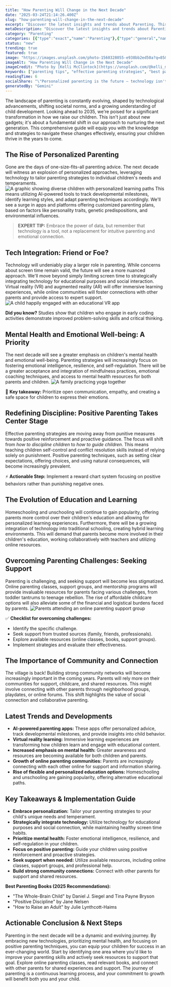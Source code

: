 ```yaml
---
title: "How Parenting Will Change in the Next Decade"
date: "2025-03-24T21:14:26.400Z"
slug: "how-parenting-will-change-in-the-next-decade"
excerpt: "Discover the latest insights and trends about Parenting. This comprehensive guide covers everything you need to know about Parenting in 2025."
metaDescription: "Discover the latest insights and trends about Parenting. This comprehensive guide covers everything you need to know about Parenting in 2025."
category: "Parenting"
categories: [{"type":"exact","name":"Parenting"},{"type":"general","name":"Child Development"},{"type":"medium","name":"Behavioral Psychology"},{"type":"specific","name":"Attachment Theory"},{"type":"niche","name":"Secure Base"}]
status: "new"
trending: true
featured: true
image: "https://images.unsplash.com/photo-1560328055-e938bb2ed50a?q=85&w=1200&fit=max&fm=webp&auto=compress"
imageAlt: "How Parenting Will Change in the Next Decade"
imageCredit: "Photo by [Kelli McClintock](https://unsplash.com/@kelli_mcclintock) on Unsplash"
keywords: ["parenting tips", "effective parenting strategies", "best parenting books", "how to discipline children", "parenting advice for toddlers", "positive parenting techniques", "online parenting classes", "buy parenting resources", "overcome parenting challenges", "affordable childcare options"]
readingTime: 6
socialShare: "\"Personalized parenting is the future – technology isn't replacing connection, but enhancing our ability to understand and nurture each child's unique potential.\""
generatedBy: "Gemini"
---
```




The landscape of parenting is constantly evolving, shaped by technological advancements, shifting societal norms, and a growing understanding of child development.  Looking ahead to 2035, we're poised for a significant transformation in how we raise our children. This isn't just about new gadgets; it's about a fundamental shift in our approach to nurturing the next generation. This comprehensive guide will equip you with the knowledge and strategies to navigate these changes effectively, ensuring your children thrive in the years to come.

## The Rise of Personalized Parenting

Gone are the days of one-size-fits-all parenting advice.  The next decade will witness an explosion of personalized approaches, leveraging technology to tailor parenting strategies to individual children's needs and temperaments.  ![A graphic showing diverse children with personalized learning paths](https://images.unsplash.com/photo-1560328055-e938bb2ed50a?q=85&w=1200&fit=max&fm=webp&auto=compress)  This means utilizing AI-powered tools to track developmental milestones, identify learning styles, and adapt parenting techniques accordingly.  We'll see a surge in apps and platforms offering customized parenting plans, based on factors like personality traits, genetic predispositions, and environmental influences.

> **EXPERT TIP:**  Embrace the power of data, but remember that technology is a tool, not a replacement for intuitive parenting and emotional connection.

##  Tech Integration: Friend or Foe?

Technology will undeniably play a larger role in parenting.  While concerns about screen time remain valid, the future will see a more nuanced approach.  We'll move beyond simply limiting screen time to strategically integrating technology for educational purposes and social interaction.  Virtual reality (VR) and augmented reality (AR) will offer immersive learning experiences, while online communities will foster connections with other parents and provide access to expert support.  ![A child happily engaged with an educational VR app](https://images.unsplash.com/photo-1569251703679-fad917f9409e?q=85&w=1200&fit=max&fm=webp&auto=compress)

**Did you know?**  Studies show that children who engage in early coding activities demonstrate improved problem-solving skills and critical thinking.

##  Mental Health and Emotional Well-being: A Priority

The next decade will see a greater emphasis on children's mental health and emotional well-being.  Parenting strategies will increasingly focus on fostering emotional intelligence, resilience, and self-regulation.  There will be a greater acceptance and integration of mindfulness practices, emotional coaching techniques, and access to mental health resources for both parents and children.  ![A family practicing yoga together](https://images.unsplash.com/photo-1545074439-5b5078c5f149?q=85&w=1200&fit=max&fm=webp&auto=compress)

🔑 **Key takeaway:** Prioritize open communication, empathy, and creating a safe space for children to express their emotions.

##  Redefining Discipline: Positive Parenting Takes Center Stage

Effective parenting strategies are moving away from punitive measures towards positive reinforcement and proactive guidance.  The focus will shift from *how to discipline children* to *how to guide children*. This means teaching children self-control and conflict resolution skills instead of relying solely on punishment.  Positive parenting techniques, such as setting clear expectations, offering choices, and using natural consequences, will become increasingly prevalent.

⚡ **Actionable Step:** Implement a reward chart system focusing on positive behaviors rather than punishing negative ones.

##  The Evolution of Education and Learning

Homeschooling and unschooling will continue to gain popularity, offering parents more control over their children's education and allowing for personalized learning experiences.  Furthermore, there will be a growing integration of technology into traditional schooling, creating hybrid learning environments.  This will demand that parents become more involved in their children's education, working collaboratively with teachers and utilizing online resources.

## Overcoming Parenting Challenges: Seeking Support

Parenting is challenging, and seeking support will become less stigmatized.  Online parenting classes, support groups, and mentorship programs will provide invaluable resources for parents facing various challenges, from toddler tantrums to teenage rebellion.  The rise of affordable childcare options will also alleviate some of the financial and logistical burdens faced by parents.  ![Parents attending an online parenting support group](https://images.unsplash.com/photo-1539920951450-2b2d59cff66d?q=85&w=1200&fit=max&fm=webp&auto=compress)

✅ **Checklist for overcoming challenges:**
* Identify the specific challenge.
* Seek support from trusted sources (family, friends, professionals).
* Explore available resources (online classes, books, support groups).
* Implement strategies and evaluate their effectiveness.

##  The Importance of Community and Connection

The village is back!  Building strong community networks will become increasingly important in the coming years.  Parents will rely more on their communities for support, childcare, and shared resources.  This might involve connecting with other parents through neighborhood groups, playdates, or online forums.  This shift highlights the value of social connection and collaborative parenting.

## Latest Trends and Developments

* **AI-powered parenting apps:** These apps offer personalized advice, track developmental milestones, and provide insights into child behavior.
* **Virtual reality learning:** Immersive learning experiences are transforming how children learn and engage with educational content.
* **Increased emphasis on mental health:**  Greater awareness and resources are becoming available for both children and parents.
* **Growth of online parenting communities:**  Parents are increasingly connecting with each other online for support and information sharing.
* **Rise of flexible and personalized education options:** Homeschooling and unschooling are gaining popularity, offering alternative educational paths.

##  Key Takeaways & Implementation Guide

* **Embrace personalization:** Tailor your parenting strategies to your child's unique needs and temperament.
* **Strategically integrate technology:** Utilize technology for educational purposes and social connection, while maintaining healthy screen time habits.
* **Prioritize mental health:** Foster emotional intelligence, resilience, and self-regulation in your children.
* **Focus on positive parenting:**  Guide your children using positive reinforcement and proactive strategies.
* **Seek support when needed:**  Utilize available resources, including online classes, support groups, and professional help.
* **Build strong community connections:**  Connect with other parents for support and shared resources.

**Best Parenting Books (2025 Recommendations):**

*  "The Whole-Brain Child" by Daniel J. Siegel and Tina Payne Bryson
*  "Positive Discipline" by Jane Nelsen
*  "How to Raise an Adult" by Julie Lynthcott-Haims

##  Actionable Conclusion & Next Steps

Parenting in the next decade will be a dynamic and evolving journey.  By embracing new technologies, prioritizing mental health, and focusing on positive parenting techniques, you can equip your children for success in an ever-changing world.  Start by identifying one area where you'd like to improve your parenting skills and actively seek resources to support that goal.  Explore online parenting classes, read relevant books, and connect with other parents for shared experiences and support.  The journey of parenting is a continuous learning process, and your commitment to growth will benefit both you and your child.

